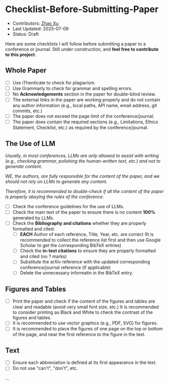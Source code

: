 # Checklist-Before-Submitting-Paper

- Contributors: [Zhao Xu](https://zhaohsu.top/)
- Last Updated: 2025-07-09
- Status: Draft

Here are some checklists I will follow before submitting a paper to a conference or journal. Still under construction, and **feel free to contribute to this project**.

## Whole Paper

- [ ] Use iThenticate to check for plagiarism.
- [ ] Use Grammarly to check for grammar and spelling errors.
- [ ] No **Acknowledgements** section in the paper for double-blind review.
- [ ] The external links in the paper are working properly and do not contain any author information (e.g., local paths, API name, email address, git commits, etc.)
- [ ] The paper does not exceed the page limit of the conference/journal.
- [ ] The paper does contain the required sections (e.g., Limitations, Ethics Statement, Checklist, etc.) as required by the conference/journal.

## The Use of LLM

*Usually, in most conferences, LLMs are only allowed to assist with writing (e.g., checking grammar, polishing the human-written text, etc.) and not to generate content.*

*WE, the authors, are fully responsible for the content of the paper, and we should not rely on LLMs to generate any content.*

*Therefore, it is recommended to double-check if all the content of the paper is properly obeying the rules of the conference.*

- [ ] Check the conference guidelines for the use of LLMs.
- [ ] Check the main text of the paper to ensure there is no content **100%** generated by LLMs.
- [ ] Check the **Bibliography and citations** whether they are properly formatted and cited:
  - [ ] **EACH** Author of each reference, Title, Year, etc. are correct (It is recommended to collect the reference list first and then use Google Scholar to get the corresponding BibTeX entries)
  - [ ] Check the **in-text citations** to ensure they are properly formatted and cited (no ? marks)
  - [ ] Substitute the arXiv reference with the updated corresponding conference/journal reference (if applicable)
  - [ ] Delete the unnecessary informatin in the BibTeX entry.

## Figures and Tables

- [ ] Print the paper and check if the content of the figures and tables are clear and readable (avoid very small font size, etc.) It is recommended to consider printing as Black and White to check the contrast of the figures and tables.
- [ ] It is recommended to use vector graphics (e.g., PDF, SVG) for figures.
- [ ] It is recommended to place the figures of one page on the top or bottom of the page, and near the first reference to the figure in the text.

## Text

- [ ] Ensure each abbreviation is defined at its first appearance in the text.
- [ ] Do not use "can't", "don't", etc.

...

